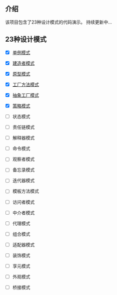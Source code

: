 ## 介绍 ##
该项目包含了23种设计模式的代码演示。
持续更新中...

## 23种设计模式 ##
- [x] [单例模式](https://z593492734.github.io/2017/05/27/Design-Single/)
- [x] [建造者模式](https://z593492734.github.io/2017/07/05/Design-Builder/)
- [x] [原型模式](https://z593492734.github.io/2017/07/15/Design-Clone/)
- [x] [工厂方法模式](https://z593492734.github.io/2017/07/24/Design-Factory/)
- [x] [抽象工厂模式](https://z593492734.github.io/2017/08/02/Design-Abs-Factory/)
- [x] [策略模式](https://z593492734.github.io/2017/08/02/Design-Strategy/)
- [ ] 状态模式
- [ ] 责任链模式
- [ ] 解释器模式
- [ ] 命令模式
- [ ] 观察者模式
- [ ] 备忘录模式
- [ ] 迭代器模式
- [ ] 模板方法模式
- [ ] 访问者模式
- [ ] 中介者模式
- [ ] 代理模式
- [ ] 组合模式
- [ ] 适配器模式
- [ ] 装饰模式
- [ ] 享元模式
- [ ] 外观模式
- [ ] 桥接模式






